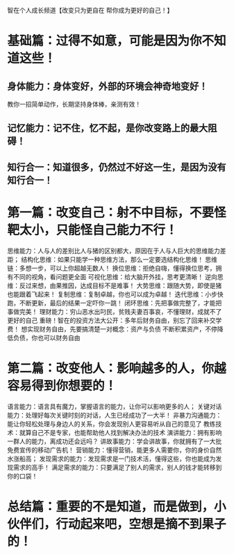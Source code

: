 智在个人成长频道【改变只为更自在 帮你成为更好的自己！】
# 基础篇：过得不如意，可能是因为你不知道这些！
## 身体能力：身体变好，外部的环境会神奇地变好！
教你一招简单动作，长期坚持身体棒，亲测有效！
## 记忆能力：记不住，忆不起，是你改变路上的最大阻碍！
## 知行合一：知道很多，仍然过不好这一生，是因为没有知行合一！
# 第一篇：改变自己：射不中目标，不要怪靶太小，只能怪自己能力不行！
思维能力：人与人的差别比人与猪的区别都大，原因在于人与人巨大的思维能力差距；
结构化思维：如果只能学一种思维方法，那么一定要选结构化思维！
思维链：多想一步，可以上你超越无数人！
换位思维：拒绝自嗨，懂得换位思考，拥有不同的视角，看问题更全面
可视化思维：给大脑开外挂，思考更清晰！
逆向思维：反过来想，由果推因，达成目标不是难事！
大势思维：跟随大势，即使是猪也能跟着飞起来！
复制思维：复制卓越，你也可以成为卓越！
迭代思维：小步快跑，不断更新，最后的结果一定吓你一跳！
闭环思维：先把事做完整了，才能把事做完美！
理财能力：穷山恶水出叼民，贫贱夫妻百事哀，不懂理财，成就不了更好的自己
重磅！智在的投资方法大公开：多年后财务自由，别忘了回来补交学费！
想实现财务自由，先要搞清楚一对概念：资产与负债
不断积累资产，不停降低负债，你也可以财务自由
# 第二篇：改变他人：影响越多的人，你越容易得到你想要的！
语言能力：语言具有魔力，掌握语言的能力，让你可以影响更多的人；
关键对话能力：处理好每次关键时刻的对话，人生已经成功了一大半！
非暴力沟通能力：能让你轻松处理与身边人的关系，你会发现别人更容易听从自己的意见了
教练技术：就算自己不是专家，也能帮助他人找到解决办法的技术
演讲能力：拥有影响一群人的能力，离成功还会远吗？
讲故事能力：学会讲故事，你就拥有了一大批免费宣传的移动广告机！
营销能力：懂得营销，能更多人需要你，你的身价自然水涨船高；
发现需求的能力：发现需求是一门技术活，懂得这些，你也能成为发现需求的高手！
满足需求的能力：只要满足了别人的需求，别人的钱才能转移到你的口袋！
# 总结篇：重要的不是知道，而是做到，小伙伴们，行动起来吧，空想是摘不到果子的！
